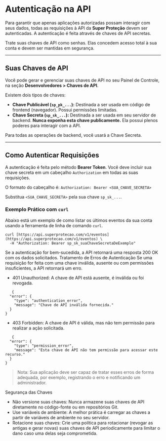 # Autenticação na API

Para garantir que apenas aplicações autorizadas possam interagir com seus dados, todas as requisições à API da **Super Proteção** devem ser autenticadas. A autenticação é feita através de chaves de API secretas.

Trate suas chaves de API como senhas. Elas concedem acesso total à sua conta e devem ser mantidas em segurança.

---

## Suas Chaves de API

Você pode gerar e gerenciar suas chaves de API no seu Painel de Controle, na seção **Desenvolvedores > Chaves de API**.

Existem dois tipos de chaves:

* **Chave Publicável (`sp_pk_...`):** Destinada a ser usada em código de frontend (navegador). Possui permissões limitadas.
* **Chave Secreta (`sp_sk_...`):** Destinada a ser usada em seu servidor de backend. **Nunca exponha esta chave publicamente.** Ela possui plenos poderes para interagir com a API.

Para todas as operações de backend, você usará a Chave Secreta.

---

## Como Autenticar Requisições

A autenticação é feita pelo método **Bearer Token**. Você deve incluir sua chave secreta em um cabeçalho `Authorization` em todas as suas requisições.

O formato do cabeçalho é:
`Authorization: Bearer <SUA_CHAVE_SECRETA>`

Substitua `<SUA_CHAVE_SECRETA>` pela sua chave `sp_sk_...`.

### Exemplo Prático com `curl`

Abaixo está um exemplo de como listar os últimos eventos da sua conta usando a ferramenta de linha de comando `curl`.

```shell
curl [https://api.superprotecao.com/v1/eventos](https://api.superprotecao.com/v1/eventos) \
  -H "Authorization: Bearer sp_sk_suaChaveSecretaDeExemplo"
```

Se a autenticação for bem-sucedida, a API retornará uma resposta 200 OK com os dados solicitados.
Tratamento de Erros de Autenticação
Se uma requisição for feita com uma chave inválida, ausente ou com permissões insuficientes, a API retornará um erro.
 * 401 Unauthorized: A chave de API está ausente, é inválida ou foi revogada.

```
   {
  "error": {
    "type": "authentication_error",
    "message": "Chave de API inválida fornecida."
  }
}
```

 * 403 Forbidden: A chave de API é válida, mas não tem permissão para realizar a ação solicitada.

```
   {
  "error": {
    "type": "permission_error",
    "message": "Esta chave de API não tem permissão para acessar este recurso."
  }
}
```

> Nota:
> Sua aplicação deve ser capaz de tratar esses erros de forma adequada, por exemplo, registrando o erro e notificando um administrador.
> 
Segurança das Chaves
 * Não versione suas chaves: Nunca armazene suas chaves de API diretamente no código-fonte ou em repositórios Git.
 * Use variáveis de ambiente: A melhor prática é carregar as chaves a partir de variáveis de ambiente no seu servidor.
 * Rotacione suas chaves: Crie uma política para rotacionar (revogar as antigas e gerar novas) suas chaves de API periodicamente para limitar o dano caso uma delas seja comprometida.
<!-- end list -->

